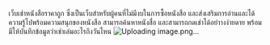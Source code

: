 เว็บเช่าหนังสือราคาถูก 
ซึ่งเป็นเว็บสำหรับผู้คนที่ไม่มีงบในการซื้อหนังสือ และส่งเสริมการอ่านและได้ความรู้ไปพร้อมความสนุกของหนังสือ สามารถค้นหาหนังสื่อ และสามารถกดเช่าได้อย่าางง่ายดาย พร้อมมีให้บันทึกข้อมูลว่าเช่าเล่มอะไรถึงวันไหน
![Uploading image.png…]()
